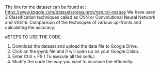 The link for the dataset can be found at : https://www.kaggle.com/datasets/prasunroy/natural-images
We have used 2 Classification techniques called as CNN or Convolutional Neural Network and VGG16.
Comparision of the techniques of various up-fronts and calculating the accuracy.

#STEPS TO USE THE CODE.
1. Download the dataset and upload the data file to Google Drive.
2. Click on the ipynb file and it will open up on your Google Colab.
3. Enter Ctril + F9 ( To execute all the cells.)
4. Modify the code the way you want to increase the efficently. 
